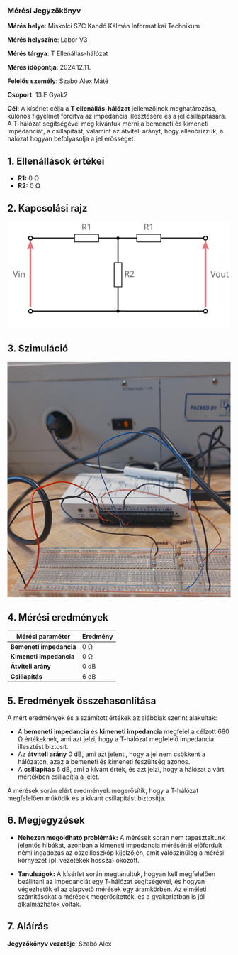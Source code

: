 ### Mérési Jegyzőkönyv

**Mérés helye**: Miskolci SZC Kandó Kálmán Informatikai Technikum 

**Mérés helyszíne**: Labor V3

**Mérés tárgya**: T Ellenállás-hálózat

**Mérés időpontja**: 2024.12.11.

**Felelős személy**: Szabó Alex Máté

**Csoport**: 13.E Gyak2

**Cél**: A kísérlet célja a **T ellenállás-hálózat** jellemzőinek meghatározása, különös figyelmet fordítva az impedancia illesztésére és a jel csillapítására. A T-hálózat segítségével meg kívántuk mérni a bemeneti és kimeneti impedanciát, a csillapítást, valamint az átviteli arányt, hogy ellenőrizzük, a hálózat hogyan befolyásolja a jel erősségét.

## 1. Ellenállások értékei
- **R1:** 0 Ω 
- **R2:** 0 Ω 


## 2. Kapcsolási rajz 

<img src="https://github.com/SzAlex04/jegyzokonyv/blob/main/01-07/kapcsolasi rajz.svg"/>

## 3. Szimuláció

<img src="https://github.com/SzAlex04/jegyzokonyv/blob/main/01-07/beolvasott_20241211-0947.png"/>


## 4. Mérési eredmények

| Mérési paraméter              | Eredmény            |
|-------------------------------|---------------------|
| **Bemeneti impedancia**        | 0 Ω               |
| **Kimeneti impedancia**        | 0 Ω               |
| **Átviteli arány**             | 0 dB                |
| **Csillapítás**                | 6 dB                |

## 5. Eredmények összehasonlítása

A mért eredmények és a számított értékek az alábbiak szerint alakultak:

- A **bemeneti impedancia** és **kimeneti impedancia** megfelel a célzott 680 Ω értékeknek, ami azt jelzi, hogy a T-hálózat megfelelő impedancia illesztést biztosít.
- Az **átviteli arány** 0 dB, ami azt jelenti, hogy a jel nem csökkent a hálózaton, azaz a bemeneti és kimeneti feszültség azonos.
- A **csillapítás** 6 dB, ami a kívánt érték, és azt jelzi, hogy a hálózat a várt mértékben csillapítja a jelet.

A mérések során elért eredmények megerősítik, hogy a T-hálózat megfelelően működik és a kívánt csillapítást biztosítja.

## 6. Megjegyzések

- **Nehezen megoldható problémák:** A mérések során nem tapasztaltunk jelentős hibákat, azonban a kimeneti impedancia mérésénél előfordult némi ingadozás az oszcilloszkóp kijelzőjén, amit valószínűleg a mérési környezet (pl. vezetékek hossza) okozott.
  
- **Tanulságok:** A kísérlet során megtanultuk, hogyan kell megfelelően beállítani az impedanciát egy T-hálózat segítségével, és hogyan végezhetők el az alapvető mérések egy áramkörben. Az elméleti számításokat a mérések megerősítették, és a gyakorlatban is jól alkalmazhatók voltak.

## 7. Aláírás
**Jegyzőkönyv vezetője**: Szabó Alex
